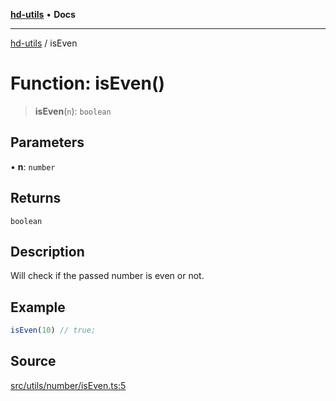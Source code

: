 [**hd-utils**](../README.md) • **Docs**

***

[hd-utils](../globals.md) / isEven

# Function: isEven()

> **isEven**(`n`): `boolean`

## Parameters

• **n**: `number`

## Returns

`boolean`

## Description

Will check if the passed number is even or not.

## Example

```ts
isEven(10) // true;
```

## Source

[src/utils/number/isEven.ts:5](https://github.com/AhmadHddad/h-utils/blob/b1dfa95e218c9605f39fc234662ef50e62fadcb8/src/utils/number/isEven.ts#L5)
